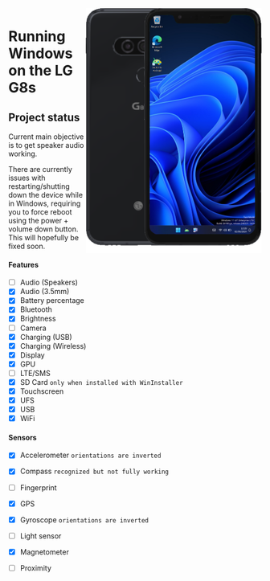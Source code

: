 <img align="right" src="https://github.com/n00b69/woa-betalm/blob/main/betalm.png" width="350" alt="Windows 11 running on betalm">

# Running Windows on the LG G8s

## Project status
Current main objective is to get speaker audio working.

There are currently issues with restarting/shutting down the device while in Windows, requiring you to force reboot using the power + volume down button. This will hopefully be fixed soon.

#### Features
- [ ] Audio (Speakers)
- [x] Audio (3.5mm)
- [x] Battery percentage
- [x] Bluetooth
- [x] Brightness
- [ ] Camera
- [x] Charging (USB)
- [x] Charging (Wireless)
- [x] Display
- [x] GPU
- [ ] LTE/SMS
- [x] SD Card ```only when installed with WinInstaller```
- [x] Touchscreen
- [x] UFS
- [x] USB
- [x] WiFi

#### Sensors
- [x] Accelerometer ```orientations are inverted```
- [x] Compass ```recognized but not fully working```
- [ ] Fingerprint
- [x] GPS
- [x] Gyroscope ```orientations are inverted```
- [ ] Light sensor
- [x] Magnetometer
- [ ] Proximity





















